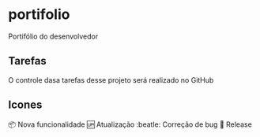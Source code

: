 # portifolio

Portifólio do desenvolvedor

## Tarefas

O controle dasa tarefas desse projeto será realizado no GitHub

## Icones

:package: Nova funcionalidade
:up: Atualização
:beatle: Correção de bug
:checkered_flag: Release
